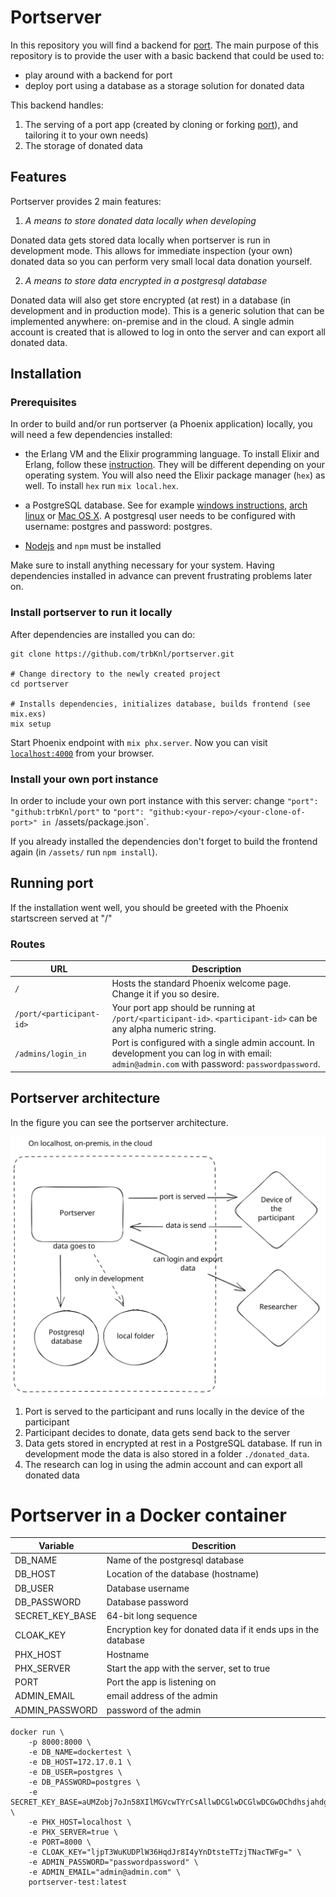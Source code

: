 # Portserver

In this repository you will find a backend for [port](https://github.com/eyra/port).
The main purpose of this repository is to provide the user with a basic backend that could be used to:

* play around with a backend for port
* deploy port using a database as a storage solution for donated data

This backend handles:

1. The serving of a port app (created by cloning or forking [port](https://github.com/eyra/port)), and tailoring it to your own needs)
2. The storage of donated data

## Features

Portserver provides 2 main features:

1. *A means to store donated data locally when developing* 

Donated data gets stored data locally when portserver is run in development mode. This allows for immediate inspection (your own) donated data so you can perform very small local data donation yourself.

2. *A means to store data encrypted in a postgresql database* 

Donated data will also get store encrypted (at rest) in a database (in development and in production mode). This is a generic solution that can be implemented anywhere: on-premise and in the cloud. A single admin account is created that is allowed to log in onto the server and can export all donated data.

## Installation

### Prerequisites

In order to build and/or run portserver (a Phoenix application) locally, you will need a few dependencies installed:

* the Erlang VM and the Elixir programming language. To install Elixir and Erlang, follow these [instruction](https://elixir-lang.org/install.html). They will be different depending on your operating system. You will also need the Elixir package manager (`hex`) as well. To install `hex` run `mix local.hex`.

* a PostgreSQL database. See for example [windows instructions](https://www.postgresql.org/download/windows/), [arch linux](https://wiki.archlinux.org/title/PostgreSQL) or [Mac OS X](https://wiki.postgresql.org/wiki/Homebrew). A postgresql user needs to be configured with username: postgres and password: postgres.

* [Nodejs](https://nodejs.org/en) and `npm` must be installed 

Make sure to install anything necessary for your system. Having dependencies installed in advance can prevent frustrating problems later on.

### Install portserver to run it locally

After dependencies are installed you can do:

```
git clone https://github.com/trbKnl/portserver.git

# Change directory to the newly created project 
cd portserver  

# Installs dependencies, initializes database, builds frontend (see mix.exs)
mix setup      
```

Start Phoenix endpoint with `mix phx.server`. 
Now you can visit [`localhost:4000`](http://localhost:4000) from your browser.

### Install your own port instance

In order to include your own port instance with this server: 
change `"port": "github:trbKnl/port"` to `"port": "github:<your-repo>/<your-clone-of-port>" in `/assets/package.json`.

If you already installed the dependencies don't forget to build the frontend again (in `/assets/` run `npm install`).

## Running port

If the installation went well, you should be greeted with the Phoenix startscreen served at "/"

### Routes

| URL | Description |
| --- | ----------- |
| `/` | Hosts the standard Phoenix welcome page. Change it if you so desire. |
| `/port/<participant-id>` | Your port app should be running at `/port/<participant-id>`. `<participant-id>` can be any alpha numeric string. |
| `/admins/login_in` | Port is configured with a single admin account. In development you can log in with email: `admin@admin.com` with password: `passwordpassword`. |

## Portserver architecture

In the figure you can see the portserver architecture.

<img width="600px" title="Portserver architecture" src="/resources/portserver_arch.svg">

1. Port is served to the participant and runs locally in the device of the participant
2. Participant decides to donate, data gets send back to the server
3. Data gets stored in encrypted at rest in a PostgreSQL database. If run in development mode the data is also stored in a folder `./donated_data`.
4. The research can log in using the admin account and can export all donated data


# Portserver in a Docker container

| Variable | Descrition |
|---|---|
| DB_NAME | Name of the postgresql database |
| DB_HOST | Location of the database (hostname) |
| DB_USER | Database username |
| DB_PASSWORD | Database password |
| SECRET_KEY_BASE | 64-bit long sequence |
| CLOAK_KEY | Encryption key for donated data if it ends ups in the database |
| PHX_HOST | Hostname |
| PHX_SERVER | Start the app with the server, set to true |
| PORT | Port the app is listening on |
| ADMIN_EMAIL | email address of the admin |
| ADMIN_PASSWORD | password of the admin |

```
docker run \
    -p 8000:8000 \
    -e DB_NAME=dockertest \
    -e DB_HOST=172.17.0.1 \
    -e DB_USER=postgres \
    -e DB_PASSWORD=postgres \
    -e SECRET_KEY_BASE=aUMZobj7oJn58XIlMGVcwTYrCsAllwDCGlwDCGlwDCGwDChdhsjahdghaggdgdGt7MoQYJtJbA= \
    -e PHX_HOST=localhost \
    -e PHX_SERVER=true \
    -e PORT=8000 \
    -e CLOAK_KEY="ljpT3WuKUDPlW36HqdJr8I4yYnDtsteTTzjTNacTWFg=" \
    -e ADMIN_PASSWORD="passwordpassword" \
    -e ADMIN_EMAIL="admin@admin.com" \
    portserver-test:latest
```

